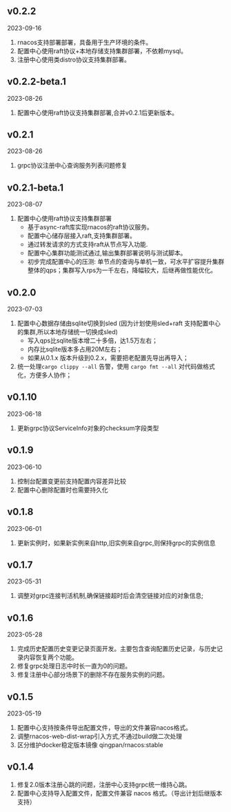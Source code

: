 ## v0.2.2

2023-09-16

1. rnacos支持部署部署，具备用于生产环境的条件。
2. 配置中心使用raft协议+本地存储支持集群部署，不依赖mysql。
3. 注册中心使用类distro协议支持集群部署。

## v0.2.2-beta.1

2023-08-26

1. 配置中心使用raft协议支持集群部署,合并v0.2.1后更新版本。


## v0.2.1

2023-08-26

1. grpc协议注册中心查询服务列表问题修复

## v0.2.1-beta.1

2023-08-07

1. 配置中心使用raft协议支持集群部署
   + 基于async-raft库实现rnacos的raft协议服务。
   + 配置中心储存层接入raft,支持集群部署。
   + 通过转发请求的方式支持raft从节点写入功能.
   + 配置中心集群功能测试通过,输出集群部署说明与测试脚本。
   + 初步完成配置中心的压测: 单节点的查询与单机一致，可水平扩容提升集群整体的qps；集群写入rps为一千左右，降幅较大，后继再做性能优化。

## v0.2.0

2023-07-03

1. 配置中心数据存储由sqlite切换到sled (因为计划使用sled+raft 支持配置中心的集群,所以本地存储统一切换成sled)
   + 写入qps比sqlite版本增二十多倍，达1.5万左右；
   + 内存比sqlite版本多占用20M左右；
   + 如果从0.1.x 版本升级到0.2.x，需要把老配置先导出再导入；
2. 统一处理`cargo clippy --all` 告警，使用 `cargo fmt --all` 对代码做格式化，方便多人协作；


## v0.1.10

2023-06-18

1. 更新grpc协议ServiceInfo对象的checksum字段类型


## v0.1.9

2023-06-10

1. 控制台配置变更前支持配置内容差异比较
2. 配置中心删除配置时也需要持久化

## v0.1.8

2023-06-01

1.  更新实例时，如果新实例来自http,旧实例来自grpc,则保持grpc的实例信息



## v0.1.7

2023-05-31

1. 调整对grpc连接判活机制,确保链接超时后会清空链接对应的对象信息;

## v0.1.6

2023-05-28

1. 完成历史配置历史变更记录页面开发。主要包含查询配置历史记录，与历史记录内容恢复两个功能。
2. 修复grpc处理日志中时长一直为0的问题。
3. 修复注册中心部分场景下的删除不存在服务实例的问题。

## v0.1.5

2023-05-19

1. 配置中心支持按条件导出配置文件，导出的文件兼容nacos格式。
2. 调整rnacos-web-dist-wrap引入方式,不通过build做二次处理
3. 区分维护docker稳定版本镜像 qingpan/rnacos:stable

## v0.1.4

1. 修复2.0版本注册心跳的问题，注册中心支持grpc统一维持心跳。
2. 配置中心支持导入配置文件，配置文件兼容 nacos 格式。（导出计划后继版本支持）

